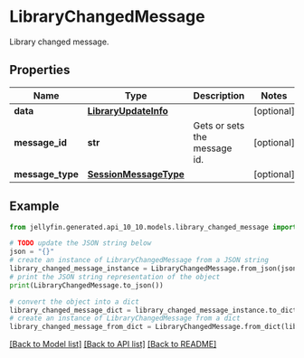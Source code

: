 # LibraryChangedMessage

Library changed message.

## Properties

Name | Type | Description | Notes
------------ | ------------- | ------------- | -------------
**data** | [**LibraryUpdateInfo**](LibraryUpdateInfo.md) |  | [optional] 
**message_id** | **str** | Gets or sets the message id. | [optional] 
**message_type** | [**SessionMessageType**](SessionMessageType.md) |  | [optional] 

## Example

```python
from jellyfin.generated.api_10_10.models.library_changed_message import LibraryChangedMessage

# TODO update the JSON string below
json = "{}"
# create an instance of LibraryChangedMessage from a JSON string
library_changed_message_instance = LibraryChangedMessage.from_json(json)
# print the JSON string representation of the object
print(LibraryChangedMessage.to_json())

# convert the object into a dict
library_changed_message_dict = library_changed_message_instance.to_dict()
# create an instance of LibraryChangedMessage from a dict
library_changed_message_from_dict = LibraryChangedMessage.from_dict(library_changed_message_dict)
```
[[Back to Model list]](README.md#documentation-for-models) [[Back to API list]](README.md#documentation-for-api-endpoints) [[Back to README]](README.md)


